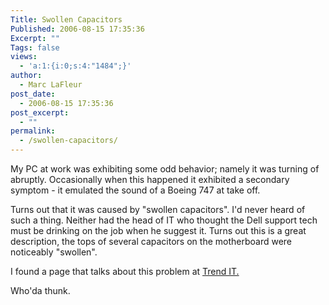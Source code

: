 ```yaml
---
Title: Swollen Capacitors
Published: 2006-08-15 17:35:36
Excerpt: ""
Tags: false
views:
  - 'a:1:{i:0;s:4:"1484";}'
author:
  - Marc LaFleur
post_date:
  - 2006-08-15 17:35:36
post_excerpt:
  - ""
permalink:
  - /swollen-capacitors/
---
```

<p>My PC at work was exhibiting some odd behavior; namely it was turning of abruptly. Occasionally when this happened it exhibited a secondary symptom - it emulated the sound of a Boeing 747 at take off. </p>  <p>Turns out that it was caused by &quot;swollen capacitors&quot;. I'd never heard of such a thing. Neither had the head of IT who thought the Dell support tech must be drinking on the job when he suggest it. Turns out this is a great description, the tops of several capacitors on the motherboard were noticeably &quot;swollen&quot;. </p>  <p>I found a page that talks about this problem at <a href="http://www.trendit.co.za/index.htm" target="_blank">Trend IT.</a></p>  <p>Who'da thunk.</p>